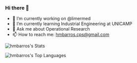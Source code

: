 ### Hi there 👋

<!---->

- 🔭 I’m currently working on @limermed
- 🌱 I’m currently learning Industrial Engineering at UNICAMP
- 💬 Ask me about Operational Research
- 📫 How to reach me: hmbarros.cps@gmail.com

![hmbarros's Stats](https://github-readme-stats.vercel.app/api?username=hmbarros&theme=tokyonight&show_icons=true&hide_border=true&count_private=true)

![hmbarros's Top Languages](https://github-readme-stats.vercel.app/api/top-langs/?username=hmbarros&theme=tokyonight&show_icons=true&hide_border=true&layout=compact)
